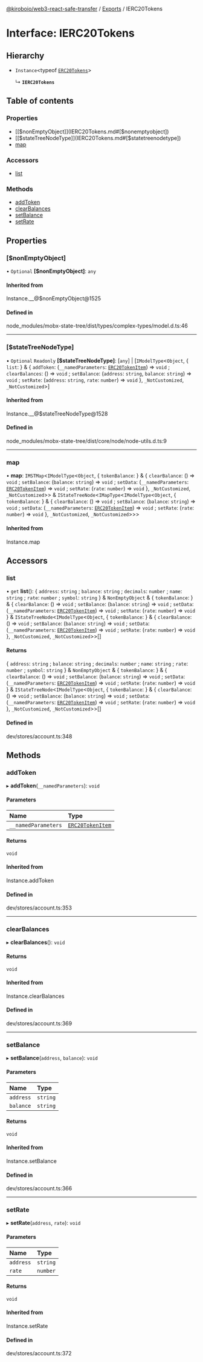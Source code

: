 [@kiroboio/web3-react-safe-transfer](../README.md) / [Exports](../modules.md) / IERC20Tokens

# Interface: IERC20Tokens

## Hierarchy

- `Instance`<typeof [`ERC20Tokens`](../modules.md#erc20tokens)\>

  ↳ **`IERC20Tokens`**

## Table of contents

### Properties

- [[$nonEmptyObject]](IERC20Tokens.md#[$nonemptyobject])
- [[$stateTreeNodeType]](IERC20Tokens.md#[$statetreenodetype])
- [map](IERC20Tokens.md#map)

### Accessors

- [list](IERC20Tokens.md#list)

### Methods

- [addToken](IERC20Tokens.md#addtoken)
- [clearBalances](IERC20Tokens.md#clearbalances)
- [setBalance](IERC20Tokens.md#setbalance)
- [setRate](IERC20Tokens.md#setrate)

## Properties

### [$nonEmptyObject]

• `Optional` **[$nonEmptyObject]**: `any`

#### Inherited from

Instance.\_\_@$nonEmptyObject@1525

#### Defined in

node_modules/mobx-state-tree/dist/types/complex-types/model.d.ts:46

___

### [$stateTreeNodeType]

• `Optional` `Readonly` **[$stateTreeNodeType]**: [`any`] \| [`IModelType`<`Object`, { `list`:   } & { `addToken`: (`__namedParameters`: [`ERC20TokenItem`](ERC20TokenItem.md)) => `void` ; `clearBalances`: () => `void` ; `setBalance`: (`address`: `string`, `balance`: `string`) => `void` ; `setRate`: (`address`: `string`, `rate`: `number`) => `void`  }, `_NotCustomized`, `_NotCustomized`\>]

#### Inherited from

Instance.\_\_@$stateTreeNodeType@1528

#### Defined in

node_modules/mobx-state-tree/dist/core/node/node-utils.d.ts:9

___

### map

• **map**: `IMSTMap`<`IModelType`<`Object`, { `tokenBalance`:   } & { `clearBalance`: () => `void` ; `setBalance`: (`balance`: `string`) => `void` ; `setData`: (`__namedParameters`: [`ERC20TokenItem`](ERC20TokenItem.md)) => `void` ; `setRate`: (`rate`: `number`) => `void`  }, `_NotCustomized`, `_NotCustomized`\>\> & `IStateTreeNode`<`IMapType`<`IModelType`<`Object`, { `tokenBalance`:   } & { `clearBalance`: () => `void` ; `setBalance`: (`balance`: `string`) => `void` ; `setData`: (`__namedParameters`: [`ERC20TokenItem`](ERC20TokenItem.md)) => `void` ; `setRate`: (`rate`: `number`) => `void`  }, `_NotCustomized`, `_NotCustomized`\>\>\>

#### Inherited from

Instance.map

## Accessors

### list

• `get` **list**(): { `address`: `string` ; `balance`: `string` ; `decimals`: `number` ; `name`: `string` ; `rate`: `number` ; `symbol`: `string`  } & `NonEmptyObject` & { `tokenBalance`:   } & { `clearBalance`: () => `void` ; `setBalance`: (`balance`: `string`) => `void` ; `setData`: (`__namedParameters`: [`ERC20TokenItem`](ERC20TokenItem.md)) => `void` ; `setRate`: (`rate`: `number`) => `void`  } & `IStateTreeNode`<`IModelType`<`Object`, { `tokenBalance`:   } & { `clearBalance`: () => `void` ; `setBalance`: (`balance`: `string`) => `void` ; `setData`: (`__namedParameters`: [`ERC20TokenItem`](ERC20TokenItem.md)) => `void` ; `setRate`: (`rate`: `number`) => `void`  }, `_NotCustomized`, `_NotCustomized`\>\>[]

#### Returns

{ `address`: `string` ; `balance`: `string` ; `decimals`: `number` ; `name`: `string` ; `rate`: `number` ; `symbol`: `string`  } & `NonEmptyObject` & { `tokenBalance`:   } & { `clearBalance`: () => `void` ; `setBalance`: (`balance`: `string`) => `void` ; `setData`: (`__namedParameters`: [`ERC20TokenItem`](ERC20TokenItem.md)) => `void` ; `setRate`: (`rate`: `number`) => `void`  } & `IStateTreeNode`<`IModelType`<`Object`, { `tokenBalance`:   } & { `clearBalance`: () => `void` ; `setBalance`: (`balance`: `string`) => `void` ; `setData`: (`__namedParameters`: [`ERC20TokenItem`](ERC20TokenItem.md)) => `void` ; `setRate`: (`rate`: `number`) => `void`  }, `_NotCustomized`, `_NotCustomized`\>\>[]

#### Defined in

dev/stores/account.ts:348

## Methods

### addToken

▸ **addToken**(`__namedParameters`): `void`

#### Parameters

| Name | Type |
| :------ | :------ |
| `__namedParameters` | [`ERC20TokenItem`](ERC20TokenItem.md) |

#### Returns

`void`

#### Inherited from

Instance.addToken

#### Defined in

dev/stores/account.ts:353

___

### clearBalances

▸ **clearBalances**(): `void`

#### Returns

`void`

#### Inherited from

Instance.clearBalances

#### Defined in

dev/stores/account.ts:369

___

### setBalance

▸ **setBalance**(`address`, `balance`): `void`

#### Parameters

| Name | Type |
| :------ | :------ |
| `address` | `string` |
| `balance` | `string` |

#### Returns

`void`

#### Inherited from

Instance.setBalance

#### Defined in

dev/stores/account.ts:366

___

### setRate

▸ **setRate**(`address`, `rate`): `void`

#### Parameters

| Name | Type |
| :------ | :------ |
| `address` | `string` |
| `rate` | `number` |

#### Returns

`void`

#### Inherited from

Instance.setRate

#### Defined in

dev/stores/account.ts:372

